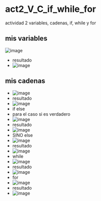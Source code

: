 # act2_V_C_if_while_for
actividad 2 variables, cadenas, if, while y for

## mis variables
![image](https://github.com/user-attachments/assets/192c4265-961f-47e6-99c5-55356020d377)
- resultado
- ![image](https://github.com/user-attachments/assets/832dc8ff-7998-4b2c-b498-b3a77d93bf68)

## mis cadenas
- ![image](https://github.com/user-attachments/assets/bc312fa7-e9c1-4988-a32b-1c3866db7562)
- resultado
- ![image](https://github.com/user-attachments/assets/adc54813-da9c-4620-aaa4-aec3da1b691e)
- if else
- para el caso si es verdadero
- ![image](https://github.com/user-attachments/assets/a61aca05-14e8-4449-9824-c4f0c3ccb975)
- resultado
- ![image](https://github.com/user-attachments/assets/c7921779-af8e-4d0c-9ac2-a00d6e02b895)
- SINO else
- ![image](https://github.com/user-attachments/assets/ec4e4565-b887-41b5-a567-d75e8efe8de2)
- resultado
- ![image](https://github.com/user-attachments/assets/52b627bc-c021-499b-b4b9-20b5a56634ca)
- while
- ![image](https://github.com/user-attachments/assets/ae4a2611-7aeb-4120-8380-c47e7ec0fc15)
- resultado
- ![image](https://github.com/user-attachments/assets/b2d1f31f-fa19-4328-9152-3275df4770e7)
- for
- ![image](https://github.com/user-attachments/assets/abad4658-98ef-4458-a6b3-a3895310d7a1)
- resultado
- ![image](https://github.com/user-attachments/assets/042c1149-89c4-4ab3-8e70-8c50a151b854)









